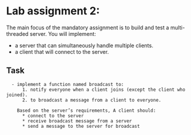 # Lab assignment 2:
The main focus of the mandatory assignment is to build and test a multi-threaded server. You will
implement:
* a server that can simultaneously handle multiple clients.
* a client that will connect to the server.
## Task 
      - implement a function named broadcast to:
          1. notify everyone when a client joins (except the client who joined).
          2. to broadcast a message from a client to everyone.
          
        Based on the server’s requirements, A client should:
          * connect to the server
          * receive broadcast message from a server
          * send a message to the server for broadcast
